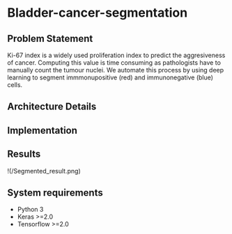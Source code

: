 # Bladder-cancer-segmentation

## Problem Statement
Ki-67 index is a widely used proliferation index to predict the aggresiveness of cancer. Computing this value is time consuming as pathologists have to manually count the tumour nuclei.
We automate this process by using deep learning to segment immmonupositive (red) and immunonegative (blue) cells. 

## Architecture Details

## Implementation

## Results
!(/Segmented_result.png)  

## System requirements
- Python 3
- Keras >=2.0
- Tensorflow >=2.0
